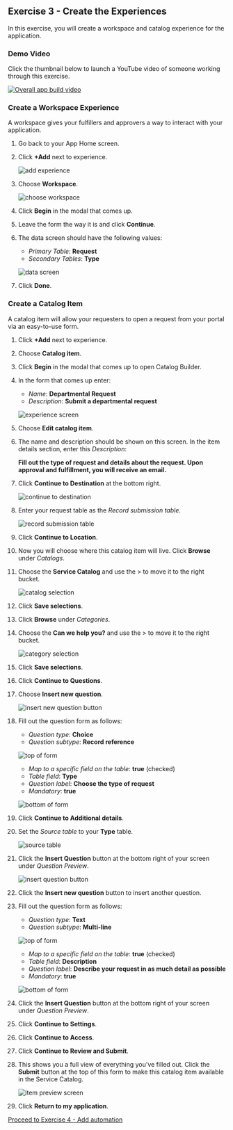 ## Exercise 3 - Create the Experiences

In this exercise, you will create a workspace and catalog experience for the application.

### Demo Video

Click the thumbnail below to launch a YouTube video of someone working through this exercise. 

[![Overall app build video](https://img.youtube.com/vi/1_qtlNEraj8/0.jpg)](https://www.youtube.com/watch?v=1_qtlNEraj8)

### Create a Workspace Experience

A workspace gives your fulfillers and approvers a way to interact with your application.

1. Go back to your App Home screen.

1. Click **+Add** next to experience.

    ![add experience](images/2021-10-06-14-33-16.png)

1. Choose **Workspace**.

    ![choose workspace](images/2021-10-06-14-33-41.png)

1. Click **Begin** in the modal that comes up.

1. Leave the form the way it is and click **Continue**.

1. The data screen should have the following values:

    * _Primary Table_: **Request**
    * _Secondary Tables_: **Type**

    ![data screen](images/2021-10-06-14-34-26.png)

1. Click **Done**.

### Create a Catalog Item

A catalog item will allow your requesters to open a request from your portal via an easy-to-use form.

1. Click **+Add** next to experience.

1. Choose **Catalog item**.

1. Click **Begin** in the modal that comes up to open Catalog Builder.

1. In the form that comes up enter:

    * _Name_: **Departmental Request**
    * _Description_: **Submit a departmental request**

    ![experience screen](images/2021-10-06-14-36-18.png)

1. Choose **Edit catalog item**.

1. The name and description should be shown on this screen. In the item details section, enter this _Description_:

    **Fill out the type of request and details about the request. Upon approval and fulfillment, you will receive an email.**

1. Click **Continue to Destination** at the bottom right.

    ![continue to destination](images/2021-10-06-14-37-08.png)

1. Enter your request table as the _Record submission table_.

    ![record submission table](images/2021-10-06-14-38-03.png)

1. Click **Continue to Location**.

1. Now you will choose where this catalog item will live. Click **Browse** under _Catalogs_.

1. Choose the **Service Catalog** and use the \> to move it to the right bucket.

    ![catalog selection](images/2021-10-06-14-38-46.png)

1. Click **Save selections**.

1. Click **Browse** under _Categories_.

1. Choose the **Can we help you?** and use the \> to move it to the right bucket.

    ![category selection](images/2021-10-06-14-39-14.png)

1. Click **Save selections**.

1. Click **Continue to Questions**.

1. Choose **Insert new question**.

    ![insert new question button](images/2021-10-06-14-39-39.png)

1. Fill out the question form as follows:

    * _Question type_: **Choice**
    * _Question subtype_: **Record reference**

    ![top of form](images/2021-10-06-14-41-21.png)

    * _Map to a specific field on the table_: **true** (checked)
    * _Table field_: **Type**
    * _Question label_: **Choose the type of request**
    * _Mandatory_: **true**

    ![bottom of form](images/2021-10-06-14-40-53.png)

1. Click **Continue to Additional details**.

1. Set the _Source table_ to your **Type** table.

    ![source table](images/2021-10-06-14-44-11.png)

1. Click the **Insert Question** button at the bottom right of your screen under _Question Preview_.

    ![insert question button](images/2021-10-06-14-45-20.png)

1. Click the **Insert new question** button to insert another question.

1. Fill out the question form as follows:

    * _Question type_: **Text**
    * _Question subtype_: **Multi-line**

    ![top of form](images/2021-10-06-14-45-54.png)

    * _Map to a specific field on the table_: **true** (checked)
    * _Table field_: **Description**
    * _Question label_: **Describe your request in as much detail as possible**
    * _Mandatory_: **true**

    ![bottom of form](images/2021-10-06-14-47-13.png)

1. Click the **Insert Question** button at the bottom right of your screen under _Question Preview_.

1. Click **Continue to Settings**.

1. Click **Continue to Access**.

1. Click **Continue to Review and Submit**.

1. This shows you a full view of everything you've filled out. Click the **Submit** button at the top of this form to make this catalog item available in the Service Catalog.

    ![item preview screen](images/2021-10-06-14-59-01.png)

1. Click **Return to my application**.

[Proceed to Exercise 4 - Add automation](Exercise4-Automation.md)